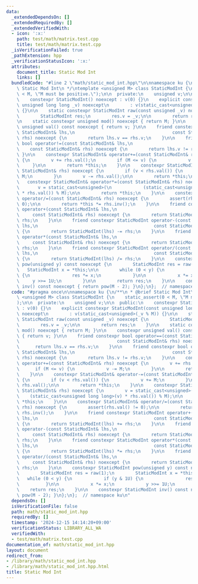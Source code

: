 ```yaml
---
data:
  _extendedDependsOn: []
  _extendedRequiredBy: []
  _extendedVerifiedWith:
  - icon: ':x:'
    path: test/math/matrix.test.cpp
    title: test/math/matrix.test.cpp
  _isVerificationFailed: true
  _pathExtension: hpp
  _verificationStatusIcon: ':x:'
  attributes:
    document_title: Static Mod Int
    links: []
  bundledCode: "#line 2 \"math/static_mod_int.hpp\"\n\nnamespace ku {\n/**\n * @brief\
    \ Static Mod Int\n */\ntemplate <unsigned M> class StaticModInt {\n    static_assert(0\
    \ < M, \"M must be positive.\");\n\n  private:\n    unsigned v;\n\n  public:\n\
    \    constexpr StaticModInt() noexcept : v(0) {}\n    explicit constexpr StaticModInt(const\
    \ unsigned long long _v) noexcept\n        : v(static_cast<unsigned>(_v % M))\
    \ {}\n\n    static constexpr StaticModInt raw(const unsigned _v) noexcept {\n\
    \        StaticModInt res;\n        res.v = _v;\n\n        return res;\n    }\n\
    \n    static constexpr unsigned mod() noexcept { return M; }\n\n    constexpr\
    \ unsigned val() const noexcept { return v; }\n\n    friend constexpr bool operator==(const\
    \ StaticModInt& lhs,\n                                     const StaticModInt&\
    \ rhs) noexcept {\n        return lhs.v == rhs.v;\n    }\n\n    friend constexpr\
    \ bool operator!=(const StaticModInt& lhs,\n                                 \
    \    const StaticModInt& rhs) noexcept {\n        return lhs.v != rhs.v;\n   \
    \ }\n\n    constexpr StaticModInt& operator+=(const StaticModInt& rhs) noexcept\
    \ {\n        v += rhs.val();\n        if (M <= v) {\n            v -= M;\n   \
    \     }\n\n        return *this;\n    }\n\n    constexpr StaticModInt& operator-=(const\
    \ StaticModInt& rhs) noexcept {\n        if (v < rhs.val()) {\n            v +=\
    \ M;\n        }\n        v -= rhs.val();\n\n        return *this;\n    }\n\n \
    \   constexpr StaticModInt& operator*=(const StaticModInt& rhs) noexcept {\n \
    \       v = static_cast<unsigned>(\n            (static_cast<unsigned long long>(v)\
    \ * rhs.val()) % M);\n\n        return *this;\n    }\n\n    constexpr StaticModInt&\
    \ operator/=(const StaticModInt& rhs) noexcept {\n        assert(rhs.val() !=\
    \ 0);\n\n        return *this *= rhs.inv();\n    }\n\n    friend constexpr StaticModInt\
    \ operator+(const StaticModInt& lhs,\n                                       \
    \     const StaticModInt& rhs) noexcept {\n        return StaticModInt(lhs) +=\
    \ rhs;\n    }\n\n    friend constexpr StaticModInt operator-(const StaticModInt&\
    \ lhs,\n                                            const StaticModInt& rhs) noexcept\
    \ {\n        return StaticModInt(lhs) -= rhs;\n    }\n\n    friend constexpr StaticModInt\
    \ operator*(const StaticModInt& lhs,\n                                       \
    \     const StaticModInt& rhs) noexcept {\n        return StaticModInt(lhs) *=\
    \ rhs;\n    }\n\n    friend constexpr StaticModInt operator/(const StaticModInt&\
    \ lhs,\n                                            const StaticModInt& rhs) noexcept\
    \ {\n        return StaticModInt(lhs) /= rhs;\n    }\n\n    constexpr StaticModInt\
    \ pow(unsigned y) const noexcept {\n        StaticModInt res = raw(1);\n     \
    \   StaticModInt x = *this;\n\n        while (0 < y) {\n            if (y & 1U)\
    \ {\n                res *= x;\n            }\n\n            x *= x;\n       \
    \     y >>= 1U;\n        }\n\n        return res;\n    }\n\n    constexpr StaticModInt\
    \ inv() const noexcept { return pow(M - 2); }\n};\n};  // namespace ku\n"
  code: "#pragma once\n\nnamespace ku {\n/**\n * @brief Static Mod Int\n */\ntemplate\
    \ <unsigned M> class StaticModInt {\n    static_assert(0 < M, \"M must be positive.\"\
    );\n\n  private:\n    unsigned v;\n\n  public:\n    constexpr StaticModInt() noexcept\
    \ : v(0) {}\n    explicit constexpr StaticModInt(const unsigned long long _v)\
    \ noexcept\n        : v(static_cast<unsigned>(_v % M)) {}\n\n    static constexpr\
    \ StaticModInt raw(const unsigned _v) noexcept {\n        StaticModInt res;\n\
    \        res.v = _v;\n\n        return res;\n    }\n\n    static constexpr unsigned\
    \ mod() noexcept { return M; }\n\n    constexpr unsigned val() const noexcept\
    \ { return v; }\n\n    friend constexpr bool operator==(const StaticModInt& lhs,\n\
    \                                     const StaticModInt& rhs) noexcept {\n  \
    \      return lhs.v == rhs.v;\n    }\n\n    friend constexpr bool operator!=(const\
    \ StaticModInt& lhs,\n                                     const StaticModInt&\
    \ rhs) noexcept {\n        return lhs.v != rhs.v;\n    }\n\n    constexpr StaticModInt&\
    \ operator+=(const StaticModInt& rhs) noexcept {\n        v += rhs.val();\n  \
    \      if (M <= v) {\n            v -= M;\n        }\n\n        return *this;\n\
    \    }\n\n    constexpr StaticModInt& operator-=(const StaticModInt& rhs) noexcept\
    \ {\n        if (v < rhs.val()) {\n            v += M;\n        }\n        v -=\
    \ rhs.val();\n\n        return *this;\n    }\n\n    constexpr StaticModInt& operator*=(const\
    \ StaticModInt& rhs) noexcept {\n        v = static_cast<unsigned>(\n        \
    \    (static_cast<unsigned long long>(v) * rhs.val()) % M);\n\n        return\
    \ *this;\n    }\n\n    constexpr StaticModInt& operator/=(const StaticModInt&\
    \ rhs) noexcept {\n        assert(rhs.val() != 0);\n\n        return *this *=\
    \ rhs.inv();\n    }\n\n    friend constexpr StaticModInt operator+(const StaticModInt&\
    \ lhs,\n                                            const StaticModInt& rhs) noexcept\
    \ {\n        return StaticModInt(lhs) += rhs;\n    }\n\n    friend constexpr StaticModInt\
    \ operator-(const StaticModInt& lhs,\n                                       \
    \     const StaticModInt& rhs) noexcept {\n        return StaticModInt(lhs) -=\
    \ rhs;\n    }\n\n    friend constexpr StaticModInt operator*(const StaticModInt&\
    \ lhs,\n                                            const StaticModInt& rhs) noexcept\
    \ {\n        return StaticModInt(lhs) *= rhs;\n    }\n\n    friend constexpr StaticModInt\
    \ operator/(const StaticModInt& lhs,\n                                       \
    \     const StaticModInt& rhs) noexcept {\n        return StaticModInt(lhs) /=\
    \ rhs;\n    }\n\n    constexpr StaticModInt pow(unsigned y) const noexcept {\n\
    \        StaticModInt res = raw(1);\n        StaticModInt x = *this;\n\n     \
    \   while (0 < y) {\n            if (y & 1U) {\n                res *= x;\n  \
    \          }\n\n            x *= x;\n            y >>= 1U;\n        }\n\n    \
    \    return res;\n    }\n\n    constexpr StaticModInt inv() const noexcept { return\
    \ pow(M - 2); }\n};\n};  // namespace ku\n"
  dependsOn: []
  isVerificationFile: false
  path: math/static_mod_int.hpp
  requiredBy: []
  timestamp: '2024-12-15 14:14:20+09:00'
  verificationStatus: LIBRARY_ALL_WA
  verifiedWith:
  - test/math/matrix.test.cpp
documentation_of: math/static_mod_int.hpp
layout: document
redirect_from:
- /library/math/static_mod_int.hpp
- /library/math/static_mod_int.hpp.html
title: Static Mod Int
---
```

